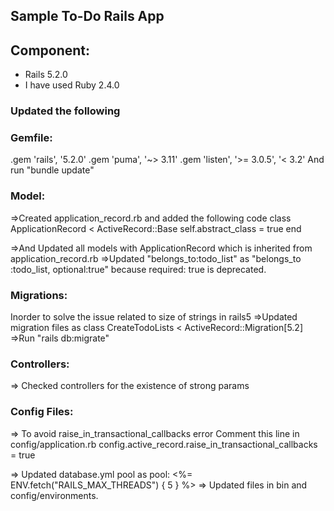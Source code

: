 ## Sample To-Do Rails App
## Component: 
- Rails 5.2.0
- I have used Ruby 2.4.0

### Updated the following 
### Gemfile:
.gem 'rails', '5.2.0'
.gem 'puma', '~> 3.11'
.gem 'listen', '>= 3.0.5', '< 3.2'
And run "bundle update"

### Model:
=>Created application_record.rb and added the following code
	class ApplicationRecord < ActiveRecord::Base
  		self.abstract_class = true
	end

=>And Updated all models with ApplicationRecord which is inherited from application_record.rb
=>Updated "belongs_to:todo_list" as "belongs_to :todo_list, optional:true" because required: true is deprecated.

### Migrations:

Inorder to solve the issue related to size of strings in rails5
=>Updated migration files as  class CreateTodoLists < ActiveRecord::Migration[5.2]
=>Run "rails db:migrate"

### Controllers:
=> Checked controllers for the existence of strong params

### Config Files:

=>  To avoid raise_in_transactional_callbacks  error
	Comment this line in config/application.rb
     config.active_record.raise_in_transactional_callbacks = true

=> Updated database.yml pool as pool: <%= ENV.fetch("RAILS_MAX_THREADS") { 5 } %>
=> Updated files in bin  and config/environments.
